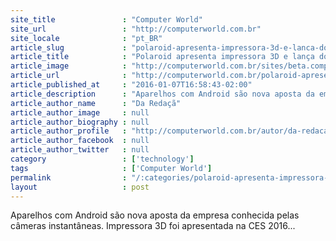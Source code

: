 ```yaml
---
site_title               : "Computer World"
site_url                 : "http://computerworld.com.br"
site_locale              : "pt_BR"
article_slug             : "polaroid-apresenta-impressora-3d-e-lanca-dois-smartphones"
article_title            : "Polaroid apresenta impressora 3D e lança dois smartphones"
article_image            : "http://computerworld.com.br/sites/beta.computerworld.com.br/files/news_articles/polaroid_3d_printer.jpg"
article_url              : "http://computerworld.com.br/polaroid-apresenta-impressora-3d-e-lanca-dois-smartphones"
article_published_at     : "2016-01-07T16:58:43-02:00"
article_description      : "Aparelhos com Android são nova aposta da empresa conhecida pelas câmeras instantâneas. Impressora 3D foi apresentada na CES 2016..."
article_author_name      : "Da Redaçã"
article_author_image     : null
article_author_biography : null
article_author_profile   : "http://computerworld.com.br/autor/da-redacao"
article_author_facebook  : null
article_author_twitter   : null
category                 : ['technology']
tags                     : ['Computer World']
permalink                : "/:categories/polaroid-apresenta-impressora-3d-e-lanca-dois-smartphones/"
layout                   : post
---
```


Aparelhos com Android são nova aposta da empresa conhecida pelas câmeras instantâneas. Impressora 3D foi apresentada na CES 2016...
